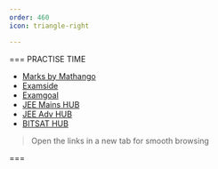 ```yaml
---
order: 460
icon: triangle-right

---
```



=== PRACTISE TIME 
- [Marks by Mathango](https://web.getmarks.app/)
- [Examside]( https://questions.examside.com/)
- [Examgoal]( https://www.examgoal.com/)
- [JEE Mains HUB](https://jee-mains-quiz.jee-adv.eu.org/ )
- [JEE Adv HUB](https://quiz.jee-adv.eu.org/ )
- [BITSAT HUB](https://bitsat-quiz.jee-adv.eu.org/)

> Open the links in a new tab for smooth browsing 

===